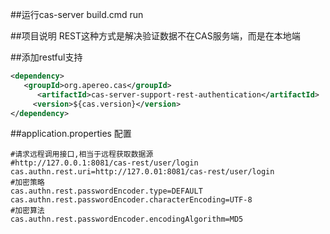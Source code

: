 
##运行cas-server
build.cmd run

##项目说明
REST这种方式是解决验证数据不在CAS服务端，而是在本地端

##添加restful支持
```xml
<dependency>
   <groupId>org.apereo.cas</groupId>
      <artifactId>cas-server-support-rest-authentication</artifactId>
     <version>${cas.version}</version>
</dependency>
```

##application.properties 配置

```code
#请求远程调用接口,相当于远程获取数据源
#http://127.0.0.1:8081/cas-rest/user/login
cas.authn.rest.uri=http://127.0.01:8081/cas-rest/user/login
#加密策略
cas.authn.rest.passwordEncoder.type=DEFAULT
cas.authn.rest.passwordEncoder.characterEncoding=UTF-8
#加密算法
cas.authn.rest.passwordEncoder.encodingAlgorithm=MD5
```

